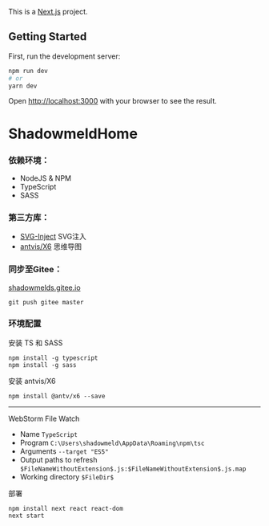This is a [Next.js](https://nextjs.org/) project.

## Getting Started

First, run the development server:

```bash
npm run dev
# or
yarn dev
```

Open [http://localhost:3000](http://localhost:3000) with your browser to see the result.
# ShadowmeldHome

### 依赖环境：

- NodeJS & NPM
- TypeScript
- SASS

### 第三方库：

- [SVG-Inject](https://github.com/iconfu/svg-inject) SVG注入
- [antvis/X6](https://github.com/antvis/X6) 思维导图

### 同步至Gitee：

[shadowmelds.gitee.io](https://shadowmelds.gitee.io)

```
git push gitee master
```

### 环境配置

安装 TS 和 SASS

```
npm install -g typescript
npm install -g sass
```

安装 antvis/X6

```
npm install @antv/x6 --save
```

---

WebStorm File Watch

- Name `TypeScript`
- Program `C:\Users\shadowmeld\AppData\Roaming\npm\tsc`
- Arguments `--target "ES5"`
- Output paths to refresh `$FileNameWithoutExtension$.js:$FileNameWithoutExtension$.js.map`
- Working directory `$FileDir$`

部署

```
npm install next react react-dom
next start
```